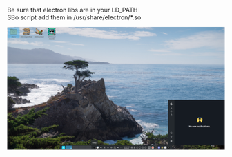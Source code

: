 Be sure that electron libs are in your LD_PATH<br>
SBo script add them in /usr/share/electron/*.so

![slackware](./gitify.png)

